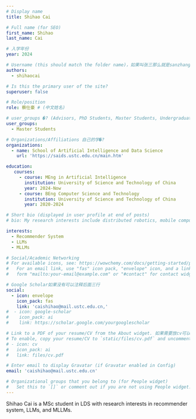 ```yaml
---
# Display name
title: Shihao Cai

# Full name (for SEO)
first_name: Shihao
last_name: Cai

# 入学年份
year: 2024

# Username (this should match the folder name)，如果叫张三那么就是sanzhang
authors:
  - shihaocai

# Is this the primary user of the site? 
superuser: false

# Role/position 
role: 蔡仕豪 # (中文姓名)

# user_groups �? (Advisors, PhD Students, Master Students, Undergraduate) 从这四个里面�?
user_groups:
  - Master Students

# Organizations/Affiliations 自己的学�?
organizations:
  - name: School of Artificial Intelligence and Data Science
    url: 'https://saids.ustc.edu.cn/main.htm'

education:
   courses:
     - course: MEng in Artificial Intelligence
       institution: University of Science and Technology of China
       year: 2024-Now
     - course: BEng Computer Science and Technology
       institution: University of Science and Technology of China
       year: 2020-2024

# Short bio (displayed in user profile at end of posts)
# bio: My research interests include distributed robotics, mobile computing and programmable matter.

interests:
  - Recommender System
  - LLMs
  - MLLMs

# Social/Academic Networking
# For available icons, see: https://wowchemy.com/docs/getting-started/page-builder/#icons
#   For an email link, use "fas" icon pack, "envelope" icon, and a link in the
#   form "mailto:your-email@example.com" or "#contact" for contact widget.

# Google Scholar如果没有可以注释后面三行
social:
  - icon: envelope
    icon_pack: fas
    link: 'caishihao@mail.ustc.edu.cn,'
#  - icon: google-scholar
#    icon_pack: ai
#    link: https://scholar.google.com/yourgooglescholar

# Link to a PDF of your resume/CV from the About widget. 如果需要放cv可以发给�?
# To enable, copy your resume/CV to `static/files/cv.pdf` and uncomment the lines below.
# - icon: cv
#   icon_pack: ai
#   link: files/cv.pdf

# Enter email to display Gravatar (if Gravatar enabled in Config)
email: 'caishihao@mail.ustc.edu.cn'

# Organizational groups that you belong to (for People widget)
#   Set this to `[]` or comment out if you are not using People widget.
---
```


Shihao Cai is a MSc student in LDS with research interests in recommender system, LLMs, and MLLMs.
